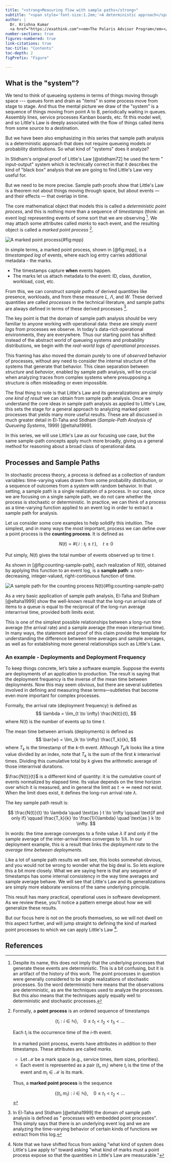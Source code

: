 ```yaml
---
title: "<strong>Measuring flow with sample paths</strong>"
subtitle: "<span style='font-size:1.2em;'>A deterministic approach</span>"
author: |
  Dr. Krishna Kumar  
  <a href="https://exathink.com"><em>The Polaris Advisor Program</em></a>
number-sections: true
figures-numbered: true
link-citations: true
toc-title: "Contents"
toc-depth: 2
figPrefix: "Figure"

---
```


## What is the "system"?

We tend to think of queueing systems in terms of things moving through space ---
queues form and drain as "items" in some process move from stage to stage. And
thus the mental picture we draw of the "system" is a sequence of things moving
from point A to B, periodically waiting in queues. Assembly lines, service
processes Kanban boards, etc. fit this model well, and so Little's Law is deeply
associated with the flow of things called items from some source to a
destination.

But we have been also emphasizing in this series that sample path analysis is a deterministic
approach that does not require queueing models or probability distributions. So
what kind of "systems" does it analyze? 

In Stidham's original proof of Little's Law [@stidham72] he used the term "
input-output" system which is technically correct in that it describes the kind
of "black box" analysis that we are going to find Little's Law very useful for.

But we need to be more precise. Sample path proofs show that Little's Law is a
theorem not about things moving through space, but about events — and their
effects — that overlap in time.

The core mathematical object that models this is called a *deterministic point
process*, and this is nothing more than a sequence of *timestamps* (think: an
event log) representing events of some sort that we are observing [^-deterministic]. 
We may attach some attributes called *marks* to each event, and
the resulting object is called a *marked point process* [^-mpp].

![A marked point process](../../assets/pandoc/mpp.png){#fig:mpp}

[^-deterministic]: Despite its name, this does not imply that the underlying processes 
    that generate these events are deterministic. This is a bit confusing, but it is an artifact of the history
    of this work. The point processes in question were generally considered to be single realizations
    of stochastic processes. So the word deterministic here means that the observations are deterministic, as are the
    techniques used to analyze the processes. But this also means that the techniques apply equally well to 
    deterministic and stochastic processes. 

[^-mpp]: 
    Formally, a **point process** is an ordered sequence of timestamps

    $$
    \{t_i : i \in \mathbb{N}\}, \quad 0 \leq t_1 < t_2 < t_3 < \dots
    $$

    Each $t_i$ is the occurrence time of the $i$-th event.
    
    In a marked point process, events have attributes in addition to their
    timestamps. These attributes are called *marks*.

    - Let $\mathcal{M}$ be a mark space (e.g., service times, item sizes,
      priorities).
    - Each event is represented as a pair $(t_i, m_i)$ where $t_i$ is the time
      of the event and $m_i \in \mathcal{M}$ is its mark.

    Thus, a **marked point process** is the sequence
    
    $$
    \{(t_i, m_i) : i \in \mathbb{N}\}, \quad 0 \leq t_1 < t_2 < \dots
    $$

In simple terms, a marked point process, shown in [@fig:mpp],  is a *timestamped log* of events, where
each log entry carries additional metadata - the marks.

- The timestamps capture **when** events happen.
- The marks let us attach metadata to the event: ID, class, duration, workload, cost,
   etc.

From this, we can construct _sample paths_ of derived quantities like presence,
workloads, and from these measure $L$, $\Lambda$, and $W$. These derived
quantities are called *processes* in the technical literature, and sample paths
are always defined in terms of these derived processes [^-domain-definition]. 

[^-domain-definition]: In El-Taha and Stidham [@eltaha1999] the domain of sample path analysis is defined as "
processes with embedded point processes". This simply says that there is an
underlying event log and we are analyzing the time-varying behavior of certain
kinds of functions we extract from this log.

The key point is that the domain of sample path analysis should be very familiar
to anyone working with operational data: these are simply *event logs* from
processes we observe. In today's data-rich operational environments, they are
everywhere. Thus our starting point has shifted: instead of the abstract world
of queueing systems and probability distributions, we begin with the *real-world
logs of operational processes*.

This framing has also moved the domain purely to one of _observed_
behavior of processes, without any need to consider the internal structure of
the systems that generate that behavior. This clean separation between
*structure* and *behavior*, enabled by sample path analysis, will be crucial
when analyzing traces from complex systems where presupposing a structure
is often misleading or even impossible.

The final thing to note is that Little's Law and its generalizations are simply
*one kind of result* we can obtain from sample path analysis. Once we understand
the core ideas in sample path analysis as applied to Little's Law, this sets the
stage for a general approach to analyzing marked point processes that yields many more
useful results. These are all discussed in much greater detail in El-Taha and Stidham
(*Sample-Path Analysis of Queueing Systems*, 1999) [@eltaha1999].

In this series, we will use Little's Law as our focusing use case, but the same
sample-path concepts apply much more broadly, giving us a general method for
reasoning about a broad class of operational data.

## Processes and Sample Paths

In stochastic process theory, a process is defined as a collection of random
variables: time-varying values drawn from some probability distribution, or a
sequence of outcomes from a system with random behavior. In that setting, a
sample path is a single realization of a process. In our case, since we are
focusing on a single sample path, we do not care whether the process is
stochastic or deterministic. In practice, we can think of a process as a
time-varying function applied to an event log in order to extract a sample path
for analysis.

Let us consider some core examples to help solidify this intuition. The
simplest, and in many ways the most important, process we can define over a
point process is the **counting process**. It is defined as

$$
N(t) = \#\{\, i : t_i \leq t \,\}, \quad t \geq 0
$$

Put simply, $N(t)$ gives the total number of events observed up to time $t$. 

As shown in [@fig:counting-sample-path], each realization of $N(t)$, obtained by
applying this function to an event log, is a **sample path**: a non-decreasing,
integer-valued, right-continuous function of time.

![A sample path for the counting process $N(t)$](../../assets/pandoc/counting_process_sample_path.png){#fig:counting-sample-path}

As a very basic application of sample path analysis, El-Taha and
Stidham [@eltaha1999] show the well-known result that the long-run arrival rate
of items to a queue is equal to the reciprocal of the long-run average
interarrival time, provided both limits exist. 

This is one of the simplest possible relationships between a long-run time
average (the arrival rate) and a sample average (the mean interarrival time). In
many ways, the statement and proof of this claim provide the template for
understanding the difference between time averages and sample averages, as well
as for establishing more general relationships such as Little's Law.

### An example - Deployments and Deployment Frequency

To keep things concrete, let’s take a software example. Suppose the events are
deployments of an application to production. The result is saying that the
deployment frequency is the inverse of the mean time between deployments. Now
this may seem obvious, but there are several subtleties involved in defining and
measuring these terms—subtleties that become even more important for complex
processes.

Formally, the arrival rate (deployment frequency) is defined as
$$
\lambda = \lim_{t \to \infty} \frac{N(t)}{t},
$$
where $N(t)$ is the number of events up to time $t$.

The mean time between arrivals (deployments) is defined as
$$
\bar{w} = \lim_{k \to \infty} \frac{T_k}{k},
$$
where $T_k$ is the timestamp of the $k$-th event. Although $T_k/k$ looks like a
time value divided by an index, note that $T_k$ is the sum of the first $k$
interarrival times. Dividing this cumulative total by $k$ gives the arithmetic
average of those interarrival durations.

$\frac{N(t)}{t}$ is a different kind of quantity: it is the cumulative count of
events normalized by elapsed time. Its value depends on the time horizon over
which it is measured, and in general the limit as $t \to \infty$ need not exist.
When the limit does exist, it defines the long-run arrival rate $\lambda$.

The key sample path result is:

$$
\frac{N(t)}{t} \to \lambda \quad \text{as } t \to \infty
\qquad \text{if and only if} \qquad
\frac{T_k}{k} \to \frac{1}{\lambda} \quad \text{as } k \to \infty.
$$

In words: the time average converges to a finite value $\lambda$ if and only if
the sample average of the inter-arrival times converges to $1/\lambda$. In our
deployment example, this is a result that links the *deployment rate* to the
*average time between deployments*.

Like a lot of sample path results we will see, this looks somewhat obvious, and you would not
be wrong to wonder what the big deal is. So lets explore this a bit more closely. What we are 
saying here is that any sequence of timestamps has some internal consistency in the way time averages
and sample average behave. We will see that Little's Law and  its generalizations are simply more elaborate
versions of the same underlying principle. 

This result has many practical, operational uses in software development. As we review these, you'll notice 
a pattern emerge about how we will generalize these results. 










But our focus here is not on the proofs themselves, so we will not dwell on this
aspect further, and will jump straight to defining the kind of marked point
processes to which we can apply Little's Law [^-info-model].

[^-info-model]: Note that we have shifted focus from asking "what kind of system does Little's Law
apply to" toward asking "what kind of marks must a point process expose so that the quantities
in Little's Law are measurable."






## References